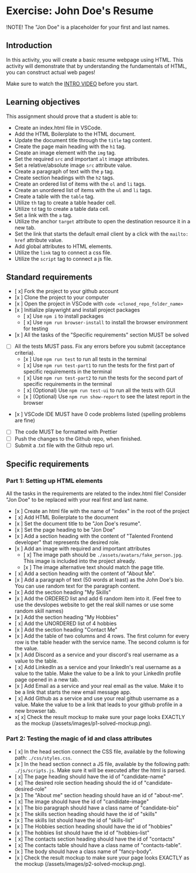 # Exercise: John Doe's Resume

!NOTE! The "Jon Doe" is a placeholder for your first and last names.

## Introduction

In this activity, you will create a basic resume webpage using HTML. This activity will demonstrate that by understanding the fundamentals of HTML, you can construct actual web pages!

Make sure to watch the [INTRO VIDEO](https://www.loom.com/share/7dc80d1a15f74d718dba51ed8490cacd?sid=40bfa1ba-526c-49b2-993f-7822deb6f731) before you start.

## Learning objectives

This assignment should prove that a student is able to:

- Create an index.html file in VSCode.
- Add the HTML Boilerplate to the HTML document.
- Update the document title through the `title` tag content.
- Create the page main heading with the `h1` tag.
- Create an image element with the `img` tag.
- Set the required `src` and important `alt` image attributes.
- Set a relative/absolute image `src` attribute value.
- Create a paragraph of text with the `p` tag.
- Create section headings with the `h2` tags.
- Create an ordered list of items with the `ol` and `li` tags.
- Create an unordered list of items with the `ul` and `li` tags.
- Create a table with the `table` tag.
- Utilize `th` tag to create a table header cell.
- Utilize `td` tag to create a table data cell.
- Set a link with the `a` tag.
- Utilize the anchor `target` attribute to open the destination resource it in a new tab.
- Set the link that starts the default email client by a click with the `mailto:` `href` attribute value.
- Add global attributes to HTML elements.
- Utilize the `link` tag to connect a css file.
- Utilize the `script` tag to connect a js file.

## Standard requirements

- [ x] Fork the project to your github account
- [x ] Clone the project to your computer
- [x ] Open the project in VSCode with `code <cloned_repo_folder_name>`
- [x ] Initialize playwright and install project packages
  - [ x] Use `npm i` to install packages
  - [ x] Use `npm run browser-install` to install the browser environment for testing
- [x ] All the tasks of the "Specific requirements" section MUST be solved
- [ ] All the tests MUST pass. Fix any errors before you submit (acceptance criteria).
  - [x ] Use `npm run test` to run all tests in the terminal
  - [ x] Use `npm run test-part1` to run the tests for the first part of specific requirements in the terminal
  - [ x] Use `npm run test-part2` to run the tests for the second part of specific requirements in the terminal
  - [ x] (Optional) Use `npm run test-ui` to run all the tests with GUI
  - [x ] (Optional) Use `npm run show-report` to see the latest report in the browser
- [x ] VSCode IDE MUST have 0 code problems listed (spelling problems are fine)
- [ ] The code MUST be formatted with Prettier
- [ ] Push the changes to the Github repo, when finished.
- [ ] Submit a .txt file with the Github repo url.

## Specific requirements

### Part 1: Setting up HTML elements

All the tasks in the requirements are related to the index.html file! Consider "Jon Doe" to be replaced with your real first and last name.

- [x ] Create an html file with the name of "index" in the root of the project
- [ x] Add HTML Boilerplate to the document
- [x ] Set the document title to be "Jon Doe's resume".
- [x ] Set the page heading to be "Jon Doe"
- [x ] Add a section heading with the content of "Talented Frontend developer" that represents the desired role.
- [x ] Add an image with required and important attributes
  - [ x] The image path should be `./assets/avatars/fake_person.jpg`. This image is included into the project already.
  - [x ] The image alternative text should match the page title.
- [ x] Add a section heading with the content of "About Me".
- [x ] Add a paragraph of text (50 words at least) as the John Doe's bio. You can use random text for the paragraph content.
- [x ] Add the section heading "My Skills"
- [x ] Add the ORDERED list and add 6 random item into it. (Feel free to use the devslopes website to get the real skill names or use some random skill names)
- [x ] Add the section heading "My Hobbies"
- [ x] Add the UNORDERED list of 4 hobbies
- [x ] Add the section heading "Contact Me"
- [x ] Add the table of two columns and 4 rows. The first column for every row is the table header with the service name. The second column is for the value.
- [x ] Add Discord as a service and your discord's real username as a value to the table.
- [ x] Add LinkedIn as a service and your linkedIn's real username as a value to the table. Make the value to be a link to your LinkedIn profile page opened in a new tab.
- [x ] Add Email as a service and your real email as the value. Make it to be a link that starts the new email message app.
- [ x] Add Github as a service and use your real github username as a value. Make the value to be a link that leads to your github profile in a new browser tab.
- x[ x] Check the result mockup to make sure your page looks EXACTLY as the mockup (/assets/images/p1-solved-mockup.png).

### Part 2: Testing the magic of id and class attributes

- [ x] In the head section connect the CSS file, available by the following path: `./css/styles.css`.
- [x ] In the head section connect a JS file, available by the following path: `./js/scripts.js`. Make sure it will be executed after the html is parsed.
- [ x] The page heading should have the id of "candidate-name"
- [ x] The desired role section heading should the id of "candidate-desired-role"
- [x ] The "About me" section heading should have an id of "about-me".
- [ x] The image should have the id of "candidate-image"
- [x ] The bio paragraph should have a class name of "candidate-bio"
- [x ] The skills section heading should have the id of "skills"
- [x ] The skills list should have the id of "skills-list"
- [x ] The Hobbies section heading should have the id of "hobbies"
- [x ] The hobbies list should have the id of "hobbies-list"
- [ x] The contacts section heading should have the id of "contacts"
- [ x] The contacts table should have a class name of "contacts-table".
- [x ] The body should have a class name of "fancy-body".
- [x ] Check the result mockup to make sure your page looks EXACTLY as the mockup (/assets/images/p2-solved-mockup.png).
